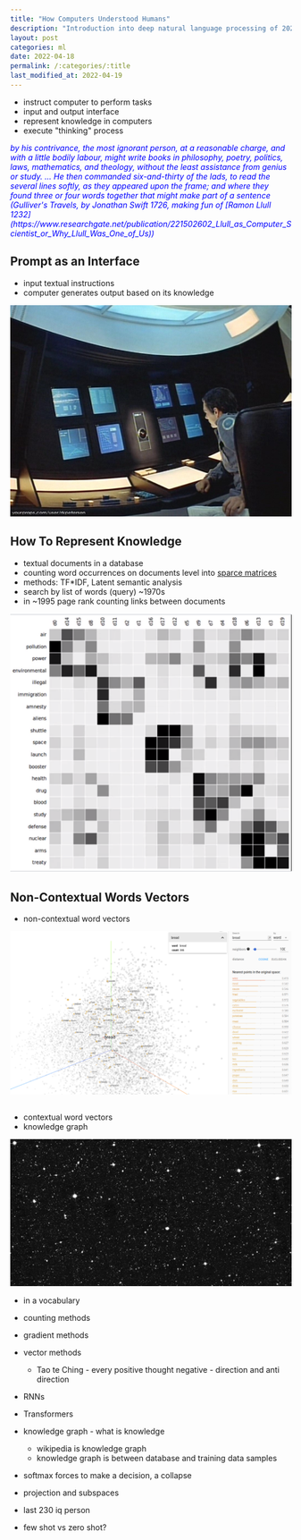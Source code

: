 ```yaml
---
title: "How Computers Understood Humans"
description: "Introduction into deep natural language processing of 2022"
layout: post
categories: ml
date: 2022-04-18
permalink: /:categories/:title
last_modified_at: 2022-04-19
---
```


- instruct computer to perform tasks
- input and output interface
- represent knowledge in computers
- execute "thinking" process

<i style="color: blue">
by his contrivance, the most ignorant person, at a reasonable charge, and with a little bodily labour, might write books in philosophy, poetry, politics, laws, mathematics, and theology, without the least assistance from genius or study.
... He then commanded six-and-thirty of the lads, to read the several lines softly, as they appeared upon the frame; and where they found three or four words together that might make part of a sentence
(Gulliver's Travels, by Jonathan Swift 1726, making fun of [Ramon Llull 1232](https://www.researchgate.net/publication/221502602_Llull_as_Computer_Scientist_or_Why_Llull_Was_One_of_Us))
</i>

## Prompt as an Interface
- input textual instructions
- computer generates output based on its knowledge

![2001 A Space Odyssey HAL-9000 Interface](/images/2001-A-Space-Odyssey-HAL-9000-Interface-3.jpg)


## How To Represent Knowledge
- textual documents in a database
- counting word occurrences on documents level into [sparce matrices](/ml/sparse-matrix-why-and-when)
- methods: TF*IDF, Latent semantic analysis
- search by list of words (query) ~1970s
- in ~1995 page rank counting links between documents

![Latent semantic analysis Wikipeadia](/images/latent-semantic-analysis-wiki.png)


## Non-Contextual Words Vectors
- non-contextual word vectors

![word2vec](/images/word2vec-10k-tensorflow-projector.png)


## 

- contextual word vectors
- knowledge graph

![stars cosmos Hubble (NASA, ESA, Anton M. Koekemoer (STScI), Nick Scoville (Caltech))](/images/stars-cosmos.png)


- in a vocabulary
- counting methods
- gradient methods
- vector methods
  - Tao te Ching - every positive thought negative - direction and anti direction
- RNNs
- Transformers
- knowledge graph - what is knowledge
  - wikipedia is knowledge graph
  - knowledge graph is between database and training data samples
- softmax forces to make a decision, a collapse
- projection and subspaces
- last 230 iq person

- few shot vs zero shot?